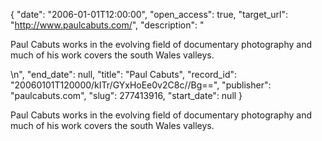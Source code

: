 {
  "date": "2006-01-01T12:00:00", 
  "open_access": true, 
  "target_url": "http://www.paulcabuts.com/", 
  "description": "<p>Paul Cabuts works in the evolving field of documentary photography and much of his work covers the south Wales valleys.</p>\n", 
  "end_date": null, 
  "title": "Paul Cabuts", 
  "record_id": "20060101T120000/kITr/GYxHoEe0v2C8c//Bg==", 
  "publisher": "paulcabuts.com", 
  "slug": 277413916, 
  "start_date": null
}

<p>Paul Cabuts works in the evolving field of documentary photography and much of his work covers the south Wales valleys.</p>
